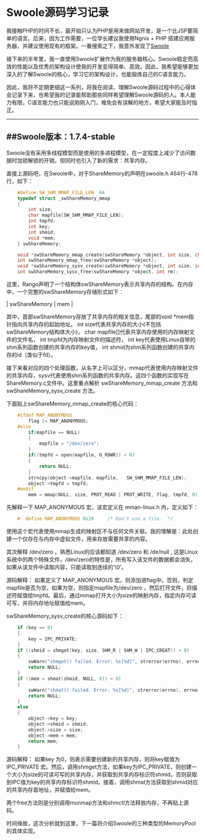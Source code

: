 Swoole源码学习记录
===================


我接触PHP的时间不长，最开始只认为PHP是用来做网站开发，是一个比JSP要简单的语言。后来，因为工作需要，一位学长建议我使用Ngnix + PHP 搭建应用服务器，并建议使用现有的框架。一番搜索之下，我意外发现了[Swoole](http://www.swoole.com) 

接下来的半年里，我一直使用Swoole扩展作为我的服务器核心。Swoole稳定而高效的性能以及优秀的架构设计使我的开发变得简单、高效。因此，我希望能够更加深入的了解Swoole的核心，学习它的架构设计，也能锻炼自己的C语言能力。

因此，我将不定期更细这一系列，将我在阅读、理解Swoole源码过程中的心得体会记录下来，也希望我的记录能帮助那些同样希望理解Swoole源码的人。本人能力有限，C语言能力也只能说刚刚入门，难免会有误解的地方，希望大家能及时指正。

----------
##Swoole版本：1.7.4-stable
-------------

Swoole没有采用多线程模型而是使用的多进程模型，在一定程度上减少了访问数据时加锁解锁的开销，但同时也引入了新的需求：共享内存。

直接上源码吧，在Swoole中，对于ShareMemory的声明在swoole.h 464行-478行，如下：
```c
    #define SW_SHM_MMAP_FILE_LEN  64
    typedef struct _swShareMemory_mmap
    {
        int size;
        char mapfile[SW_SHM_MMAP_FILE_LEN];
        int tmpfd;
        int key;
        int shmid;
        void *mem;
    } swShareMemory;

    void *swShareMemory_mmap_create(swShareMemory *object, int size, char *mapfile);
    int swShareMemory_mmap_free(swShareMemory *object);
    void *swShareMemory_sysv_create(swShareMemory *object, int size, int key);
    int swShareMemory_sysv_free(swShareMemory *object, int rm);
```
这里，Rango声明了一个结构体swShareMemory表示共享内存的结构。在内存中，一个完整的swShareMemory存储形式如下：

| swShareMemory  | mem |

其中，首部swShareMemory存放了共享内存的相关信息，尾部的void *mem指针指向共享内存的起始地址。
int size代表共享内存的大小(不包括swShareMemory结构体大小)，
char mapfile[]代表共享内存使用的内存映射文件的文件名，
int tmpfd为内存映射文件的描述符，
int key代表使用Linux自带的shm系列函数创建的共享内存的key值，
int shmid为shm系列函数创建的共享内存的id（类似于fd）。

接下来看对应的四个处理函数，从名字上可以区分，mmap代表使用内存映射文件的共享内存，sysv代表使用shm系列函数的共享内存。这四个函数的实现写在ShareMemory.c文件中。这里重点解析 swShareMemory_mmap_create 方法和swShareMemory_sysv_create 方法。

下面贴上swShareMemory_mmap_create的核心代码：
```c
    #ifdef MAP_ANONYMOUS
        flag |= MAP_ANONYMOUS;
    #else
        if(mapfile == NULL)
        {
            mapfile = "/dev/zero";
        }
        if((tmpfd = open(mapfile, O_RDWR)) < 0)
        {
            return NULL;
        }
        strncpy(object->mapfile, mapfile,   SW_SHM_MMAP_FILE_LEN);
        object->tmpfd = tmpfd;
    #endif
        mem = mmap(NULL, size, PROT_READ | PROT_WRITE, flag, tmpfd, 0);
```
先解释一下 MAP_ANONYMOUS 宏，该宏定义在 mman-linux.h 内，定义如下：
```c
    #  define MAP_ANONYMOUS 0x20     /* Don't use a file.  */
```
使用这个宏代表使用mmap生成的映射区不与任何文件关联。我的理解是：此处创建一个仅存在与内存中虚拟文件，用来存放需要共享的内容。

其次解释 /dev/zero 。熟悉Linux的应该都知道 /dev/zero 和 /de/null , 这是Linux系统中的两个特殊文件，/dev/zero的特性是，所有写入该文件的数据都会消失，如果从该文件中读取内容，只能读取到连续的‘\0’。

源码解释：
    如果定义了 MAP_ANONYMOUS 宏，则添加进flag中。否则，判定mapfile是否为空，如果为空，则指定mapfile为/dev/zero ，然后打开文件，将描述符赋值给tmpfd。最后，通过mmap打开大小为size的映射内存，指定内存可读可写，并将内存地址赋值给mem。
 
swShareMemory_sysv_create的核心源码如下：
```c
    if (key == 0)
    {
        key = IPC_PRIVATE;
    }
    if ((shmid = shmget(key, size, SHM_R | SHM_W | IPC_CREAT)) < 0)
    {
        swWarn("shmget() failed. Error: %s[%d]", strerror(errno), errno);
        return NULL;
    }
    if ((mem = shmat(shmid, NULL, 0)) < 0)
    {
        swWarn("shmat() failed. Error: %s[%d]", strerror(errno), errno);
        return NULL;
    }
    else
    {
        object->key = key;
        object->shmid = shmid;
        object->size = size;
        object->mem = mem;
        return mem;
    }
```
源码解释：
如果key 为0，则表示需要创建新的共享内存，则将key赋值为IPC_PRIVATE 宏。然后，调用shmget方法，如果key为IPC_PRIVATE，则创建一个大小为size的可读可写的共享内存，并获取到共享内存标识符shmid，否则获取到IPC值为key的共享内存标识符shmid。接着，调用shmat方法获取到shmid对应的共享内存首地址，并赋值给mem。

两个free方法则是分别调用munmap方法和shmctl方法释放内存，不再贴上源码。

时间缘故，这次分析就到这里，下一篇将介绍Swoole的三种类型的MemoryPool的具体实现。
